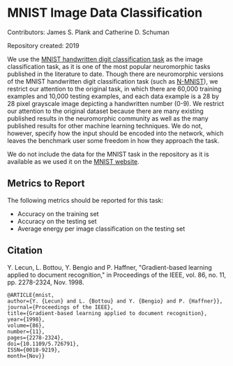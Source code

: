 # MNIST Image Data Classification

Contributors: James S. Plank and Catherine D. Schuman

Repository created: 2019

We use the [MNIST handwritten digit classification task](http://yann.lecun.com/exdb/mnist/) as the image classification task, as it is one of the most popular neuromorphic tasks published in the literature to date.  Though there are neuromorphic versions of the MNIST handwritten digit classification task (such as [N-MNIST](https://www.garrickorchard.com/datasets/n-mnist)), we restrict our attention to the original task, in which there are 60,000 training examples and 10,000 testing examples, and each data example is a 28 by 28 pixel grayscale image depicting a handwritten number (0-9).  We restrict our attention to the original dataset because there are many existing published results in the neuromorphic community as well as the many published results for other machine learning techniques.  We do not, however, specify how the input should be encoded into the network, which leaves the benchmark user some freedom in how they approach the task.  

We do not include the data for the MNIST task in the repository as it is available as we used it on the [MNIST website](http://yann.lecun.com/exdb/mnist/). 

## Metrics to Report

The following metrics should be reported for this task:
- Accuracy on the training set
- Accuracy on the testing set
- Average energy per image classification on the testing set

## Citation

Y. Lecun, L. Bottou, Y. Bengio and P. Haffner, "Gradient-based learning applied to document recognition," in Proceedings of the IEEE, vol. 86, no. 11, pp. 2278-2324, Nov. 1998.

```
@ARTICLE{mnist, 
author={Y. {Lecun} and L. {Bottou} and Y. {Bengio} and P. {Haffner}}, 
journal={Proceedings of the IEEE}, 
title={Gradient-based learning applied to document recognition}, 
year={1998}, 
volume={86}, 
number={11}, 
pages={2278-2324}, 
doi={10.1109/5.726791}, 
ISSN={0018-9219}, 
month={Nov}}
```
